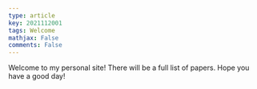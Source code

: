 ```yaml
---
type: article
key: 2021112001
tags: Welcome
mathjax: False
comments: False
---
```


Welcome to my personal site! There will be a full list of papers. Hope you have a good day!
